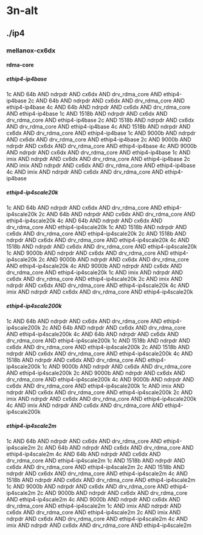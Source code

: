 # 3n-alt
## ./ip4
### mellanox-cx6dx
#### rdma-core
##### ethip4-ip4base
1c AND 64b AND ndrpdr AND cx6dx AND drv_rdma_core AND ethip4-ip4base
2c AND 64b AND ndrpdr AND cx6dx AND drv_rdma_core AND ethip4-ip4base
4c AND 64b AND ndrpdr AND cx6dx AND drv_rdma_core AND ethip4-ip4base
1c AND 1518b AND ndrpdr AND cx6dx AND drv_rdma_core AND ethip4-ip4base
2c AND 1518b AND ndrpdr AND cx6dx AND drv_rdma_core AND ethip4-ip4base
4c AND 1518b AND ndrpdr AND cx6dx AND drv_rdma_core AND ethip4-ip4base
1c AND 9000b AND ndrpdr AND cx6dx AND drv_rdma_core AND ethip4-ip4base
2c AND 9000b AND ndrpdr AND cx6dx AND drv_rdma_core AND ethip4-ip4base
4c AND 9000b AND ndrpdr AND cx6dx AND drv_rdma_core AND ethip4-ip4base
1c AND imix AND ndrpdr AND cx6dx AND drv_rdma_core AND ethip4-ip4base
2c AND imix AND ndrpdr AND cx6dx AND drv_rdma_core AND ethip4-ip4base
4c AND imix AND ndrpdr AND cx6dx AND drv_rdma_core AND ethip4-ip4base
##### ethip4-ip4scale20k
1c AND 64b AND ndrpdr AND cx6dx AND drv_rdma_core AND ethip4-ip4scale20k
2c AND 64b AND ndrpdr AND cx6dx AND drv_rdma_core AND ethip4-ip4scale20k
4c AND 64b AND ndrpdr AND cx6dx AND drv_rdma_core AND ethip4-ip4scale20k
1c AND 1518b AND ndrpdr AND cx6dx AND drv_rdma_core AND ethip4-ip4scale20k
2c AND 1518b AND ndrpdr AND cx6dx AND drv_rdma_core AND ethip4-ip4scale20k
4c AND 1518b AND ndrpdr AND cx6dx AND drv_rdma_core AND ethip4-ip4scale20k
1c AND 9000b AND ndrpdr AND cx6dx AND drv_rdma_core AND ethip4-ip4scale20k
2c AND 9000b AND ndrpdr AND cx6dx AND drv_rdma_core AND ethip4-ip4scale20k
4c AND 9000b AND ndrpdr AND cx6dx AND drv_rdma_core AND ethip4-ip4scale20k
1c AND imix AND ndrpdr AND cx6dx AND drv_rdma_core AND ethip4-ip4scale20k
2c AND imix AND ndrpdr AND cx6dx AND drv_rdma_core AND ethip4-ip4scale20k
4c AND imix AND ndrpdr AND cx6dx AND drv_rdma_core AND ethip4-ip4scale20k
##### ethip4-ip4scale200k
1c AND 64b AND ndrpdr AND cx6dx AND drv_rdma_core AND ethip4-ip4scale200k
2c AND 64b AND ndrpdr AND cx6dx AND drv_rdma_core AND ethip4-ip4scale200k
4c AND 64b AND ndrpdr AND cx6dx AND drv_rdma_core AND ethip4-ip4scale200k
1c AND 1518b AND ndrpdr AND cx6dx AND drv_rdma_core AND ethip4-ip4scale200k
2c AND 1518b AND ndrpdr AND cx6dx AND drv_rdma_core AND ethip4-ip4scale200k
4c AND 1518b AND ndrpdr AND cx6dx AND drv_rdma_core AND ethip4-ip4scale200k
1c AND 9000b AND ndrpdr AND cx6dx AND drv_rdma_core AND ethip4-ip4scale200k
2c AND 9000b AND ndrpdr AND cx6dx AND drv_rdma_core AND ethip4-ip4scale200k
4c AND 9000b AND ndrpdr AND cx6dx AND drv_rdma_core AND ethip4-ip4scale200k
1c AND imix AND ndrpdr AND cx6dx AND drv_rdma_core AND ethip4-ip4scale200k
2c AND imix AND ndrpdr AND cx6dx AND drv_rdma_core AND ethip4-ip4scale200k
4c AND imix AND ndrpdr AND cx6dx AND drv_rdma_core AND ethip4-ip4scale200k
##### ethip4-ip4scale2m
1c AND 64b AND ndrpdr AND cx6dx AND drv_rdma_core AND ethip4-ip4scale2m
2c AND 64b AND ndrpdr AND cx6dx AND drv_rdma_core AND ethip4-ip4scale2m
4c AND 64b AND ndrpdr AND cx6dx AND drv_rdma_core AND ethip4-ip4scale2m
1c AND 1518b AND ndrpdr AND cx6dx AND drv_rdma_core AND ethip4-ip4scale2m
2c AND 1518b AND ndrpdr AND cx6dx AND drv_rdma_core AND ethip4-ip4scale2m
4c AND 1518b AND ndrpdr AND cx6dx AND drv_rdma_core AND ethip4-ip4scale2m
1c AND 9000b AND ndrpdr AND cx6dx AND drv_rdma_core AND ethip4-ip4scale2m
2c AND 9000b AND ndrpdr AND cx6dx AND drv_rdma_core AND ethip4-ip4scale2m
4c AND 9000b AND ndrpdr AND cx6dx AND drv_rdma_core AND ethip4-ip4scale2m
1c AND imix AND ndrpdr AND cx6dx AND drv_rdma_core AND ethip4-ip4scale2m
2c AND imix AND ndrpdr AND cx6dx AND drv_rdma_core AND ethip4-ip4scale2m
4c AND imix AND ndrpdr AND cx6dx AND drv_rdma_core AND ethip4-ip4scale2m